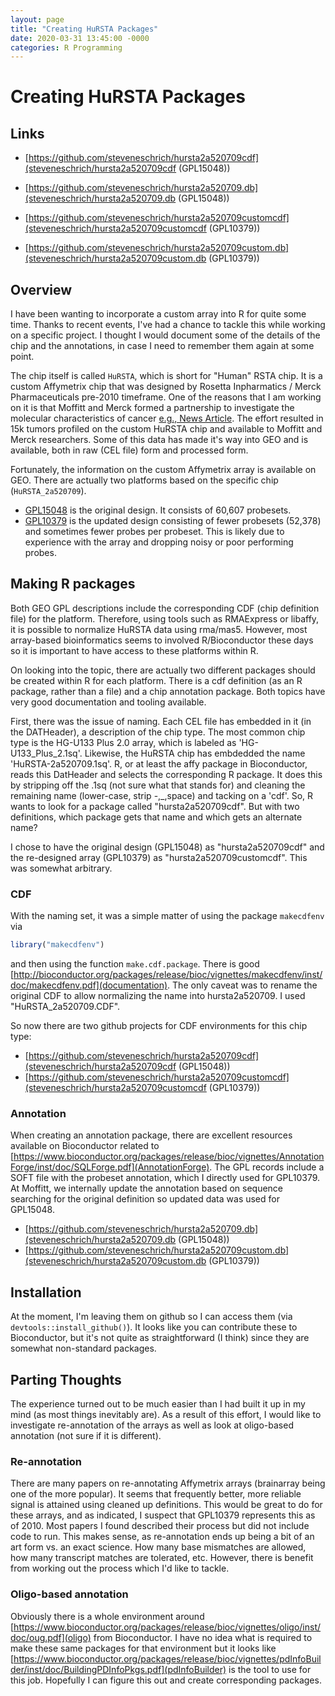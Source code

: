 ```yaml
---
layout: page
title: "Creating HuRSTA Packages"
date: 2020-03-31 13:45:00 -0000
categories: R Programming
---
```


# Creating HuRSTA Packages

## Links
- [https://github.com/steveneschrich/hursta2a520709cdf](steveneschrich/hursta2a520709cdf (GPL15048))
- [https://github.com/steveneschrich/hursta2a520709.db](steveneschrich/hursta2a520709.db (GPL15048))

- [https://github.com/steveneschrich/hursta2a520709customcdf](steveneschrich/hursta2a520709customcdf (GPL10379))
- [https://github.com/steveneschrich/hursta2a520709custom.db](steveneschrich/hursta2a520709custom.db (GPL10379))

## Overview
I have been wanting to incorporate a custom array into R for quite some time. Thanks to recent events, I've had a chance to tackle this
while working on a specific project. I thought I would document some of the details of the chip and the annotations, in case I need to
remember them again at some point.

The chip itself is called `HuRSTA`, which is short for "Human" RSTA chip. It is a custom Affymetrix chip that was designed by Rosetta Inpharmatics / Merck Pharmaceuticals pre-2010 timeframe. One of the reasons that I am working on it is that Moffitt and Merck formed a partnership to investigate the molecular characteristics of cancer [e.g., News Article](https://www.biospace.com/article/releases/h-lee-moffitt-cancer-center-and-research-institute-announces-new-research-initiative-and-collaboration-with-merck-and-co-inc-/). The effort resulted in 15k tumors profiled on the custom HuRSTA chip and available to Moffitt and Merck researchers. Some of this data has made it's way into GEO and is available, both in raw (CEL file) form and processed form.

Fortunately, the information on the custom Affymetrix array is available on GEO. There are actually two platforms based on the specific chip (`HuRSTA_2a520709`). 

- [GPL15048](https://www.ncbi.nlm.nih.gov/geo/query/acc.cgi?acc=GPL15048) is the original design. It consists of 60,607 probesets.
- [GPL10379](https://www.ncbi.nlm.nih.gov/geo/query/acc.cgi?acc=GPL10379) is the updated design consisting of fewer probesets (52,378) and sometimes fewer probes per probeset. This is likely due to experience with the array and dropping noisy or poor performing probes.

## Making R packages
Both GEO GPL descriptions include the corresponding CDF (chip definition file) for the platform. Therefore, using tools such as RMAExpress or libaffy, it is possible to normalize HuRSTA data using rma/mas5. However, most array-based bioinformatics seems to involved R/Bioconductor these days so it is important to have access to these platforms within R. 

On looking into the topic, there are actually two different packages should be created within R for each platform. There is a cdf definition (as an R package, rather than a file) and a chip annotation package. Both topics have very good documentation and tooling available.

First, there was the issue of naming. Each CEL file has embedded in it (in the DATHeader), a description of the chip type. The most common chip type is the HG-U133 Plus 2.0 array, which is labeled as 'HG-U133_Plus_2.1sq'. Likewise, the HuRSTA chip has embdedded the name 'HuRSTA-2a520709.1sq'. R, or at least the affy package in Bioconductor, reads this DatHeader and selects the corresponding R package. It does this by stripping off the .1sq (not sure what that stands for) and cleaning the remaining name (lower-case, strip -,_,space) and tacking on a 'cdf'. So, R wants to look for a package called "hursta2a520709cdf". But with two definitions, which package gets that name and which gets an alternate name?

I chose to have the original design (GPL15048) as "hursta2a520709cdf" and the re-designed array (GPL10379) as "hursta2a520709customcdf". This was somewhat arbitrary. 

### CDF
With the naming set, it was a simple matter of using the package `makecdfenv` via
```r
library("makecdfenv")
```

and then using the function `make.cdf.package`. There is good [http://bioconductor.org/packages/release/bioc/vignettes/makecdfenv/inst/doc/makecdfenv.pdf](documentation). The only caveat was to rename the original CDF to allow normalizing the name into hursta2a520709. I used "HuRSTA_2a520709.CDF". 

So now there are two github projects for CDF environments for this chip type:

- [https://github.com/steveneschrich/hursta2a520709cdf](steveneschrich/hursta2a520709cdf (GPL15048))
- [https://github.com/steveneschrich/hursta2a520709customcdf](steveneschrich/hursta2a520709customcdf (GPL10379))

### Annotation
When creating an annotation package, there are excellent resources available on Bioconductor related to [https://www.bioconductor.org/packages/release/bioc/vignettes/AnnotationForge/inst/doc/SQLForge.pdf](AnnotationForge). The GPL records include a SOFT file with the probeset annotation, which I directly used for GPL10379. At Moffitt, we internally update the annotation based on sequence searching for the original definition so updated data was used for GPL15048.

- [https://github.com/steveneschrich/hursta2a520709.db](steveneschrich/hursta2a520709.db (GPL15048))
- [https://github.com/steveneschrich/hursta2a520709custom.db](steveneschrich/hursta2a520709custom.db (GPL10379))

## Installation
At the moment, I'm leaving them on github so I can access them (via `devtools::install_github()`). It looks like you can contribute these to Bioconductor, but it's not quite as straightforward (I think) since they are somewhat non-standard packages. 

## Parting Thoughts
The experience turned out to be much easier than I had built it up in my mind (as most things inevitably are). As a result of this effort, I would like to investigate re-annotation of the arrays as well as look at oligo-based annotation (not sure if it is different).

### Re-annotation
There are many papers on re-annotating Affymetrix arrays (brainarray being one of the more popular). It seems that frequently better, more reliable signal is attained using cleaned up definitions. This would be great to do for these arrays, and as indicated, I suspect that GPL10379 represents this as of 2010. Most papers I found described their process but did not include code to run. This makes sense, as re-annotation ends up being a bit of an art form vs. an exact science. How many base mismatches are allowed, how many transcript matches are tolerated, etc. However, there is benefit from working out the process which I'd like to tackle.

### Oligo-based annotation
Obviously there is a whole environment around [https://www.bioconductor.org/packages/release/bioc/vignettes/oligo/inst/doc/oug.pdf](oligo) from Bioconductor. I have no idea what is required to make these same packages for that environment but it looks like [https://www.bioconductor.org/packages/release/bioc/vignettes/pdInfoBuilder/inst/doc/BuildingPDInfoPkgs.pdf](pdInfoBuilder) is the tool to use for this job. Hopefully I can figure this out and create corresponding packages.

